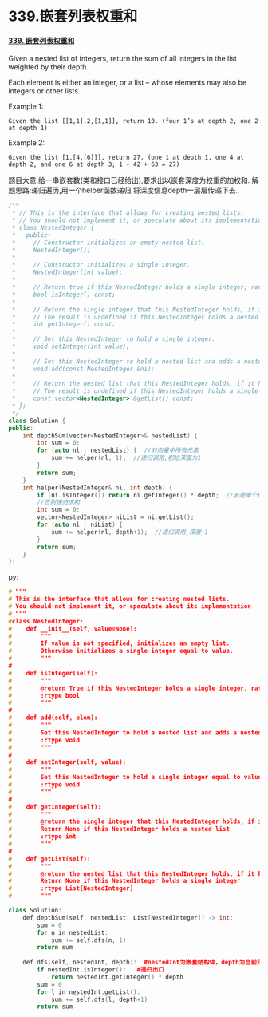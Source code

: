 # 339.嵌套列表权重和

#### [339. 嵌套列表权重和](https://leetcode-cn.com/problems/nested-list-weight-sum/)

Given a nested list of integers, return the sum of all integers in the list weighted by their depth.

Each element is either an integer, or a list – whose elements may also be integers or other lists.

Example 1: 

`Given the list [[1,1],2,[1,1]], return 10. (four 1’s at depth 2, one 2 at depth 1)`

Example 2: 

`Given the list [1,[4,[6]]], return 27. (one 1 at depth 1, one 4 at depth 2, and one 6 at depth 3; 1 + 42 + 63 = 27)`

题目大意:给一串嵌套数\(类和接口已经给出\),要求出以嵌套深度为权重的加权和. 解题思路:递归遍历,用一个helper函数递归,将深度信息depth一层层传递下去.

```cpp
/**
 * // This is the interface that allows for creating nested lists.
 * // You should not implement it, or speculate about its implementation
 * class NestedInteger {
 *   public:
 *     // Constructor initializes an empty nested list.
 *     NestedInteger();
 *
 *     // Constructor initializes a single integer.
 *     NestedInteger(int value);                                             
 *
 *     // Return true if this NestedInteger holds a single integer, rather than a nested list.
 *     bool isInteger() const;
 *
 *     // Return the single integer that this NestedInteger holds, if it holds a single integer
 *     // The result is undefined if this NestedInteger holds a nested list
 *     int getInteger() const;
 *
 *     // Set this NestedInteger to hold a single integer.
 *     void setInteger(int value);
 *
 *     // Set this NestedInteger to hold a nested list and adds a nested integer to it.
 *     void add(const NestedInteger &ni);
 *
 *     // Return the nested list that this NestedInteger holds, if it holds a nested list
 *     // The result is undefined if this NestedInteger holds a single integer
 *     const vector<NestedInteger> &getList() const;
 * };
 */
class Solution {
public:
    int depthSum(vector<NestedInteger>& nestedList) {
        int sum = 0;
        for (auto nl : nestedList) {  //对向量中所有元素
            sum += helper(nl, 1);  //递归调用,初始深度为1
        }
        return sum;
    }
    int helper(NestedInteger& ni, int depth) {
        if (ni.isInteger()) return ni.getInteger() * depth;  //若是单个int,递归出口
        //否则递归求和
        int sum = 0;
        vector<NestedInteger> niList = ni.getList();
        for (auto nl : niList) {
            sum += helper(nl, depth+1);  //递归调用,深度+1
        }
        return sum;
    }
};
```

py:

```cpp
# """
# This is the interface that allows for creating nested lists.
# You should not implement it, or speculate about its implementation
# """
#class NestedInteger:
#    def __init__(self, value=None):
#        """
#        If value is not specified, initializes an empty list.
#        Otherwise initializes a single integer equal to value.
#        """
#
#    def isInteger(self):
#        """
#        @return True if this NestedInteger holds a single integer, rather than a nested list.
#        :rtype bool
#        """
#
#    def add(self, elem):
#        """
#        Set this NestedInteger to hold a nested list and adds a nested integer elem to it.
#        :rtype void
#        """
#
#    def setInteger(self, value):
#        """
#        Set this NestedInteger to hold a single integer equal to value.
#        :rtype void
#        """
#
#    def getInteger(self):
#        """
#        @return the single integer that this NestedInteger holds, if it holds a single integer
#        Return None if this NestedInteger holds a nested list
#        :rtype int
#        """
#
#    def getList(self):
#        """
#        @return the nested list that this NestedInteger holds, if it holds a nested list
#        Return None if this NestedInteger holds a single integer
#        :rtype List[NestedInteger]
#        """

class Solution:
    def depthSum(self, nestedList: List[NestedInteger]) -> int:
        sum = 0
        for n in nestedList:
            sum += self.dfs(n, 1)
        return sum
    
    def dfs(self, nestedInt, depth):  #nestedInt为嵌套结构体，depth为当前深度
        if nestedInt.isInteger():   #递归出口
            return nestedInt.getInteger() * depth
        sum = 0
        for l in nestedInt.getList():
            sum += self.dfs(l, depth+1)
        return sum
```

